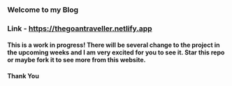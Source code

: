 ### Welcome to my Blog

### Link - https://thegoantraveller.netlify.app

#### This is a work in progress! There will be several change to the project in the upcoming weeks and I am very excited for you to see it. Star this repo or maybe fork it to see more from this website. 

#### Thank You